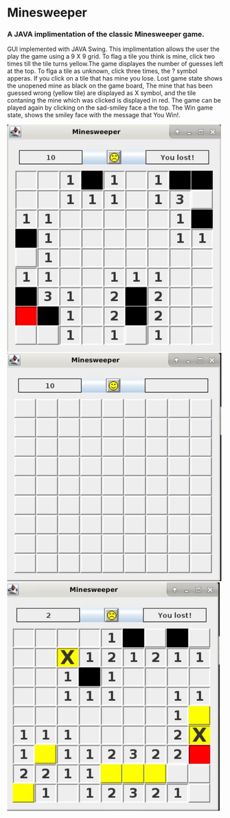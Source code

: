 # Minesweeper
### A JAVA implimentation of the classic Minesweeper game. 
 GUI implemented with JAVA Swing.
 This implimentation allows the user the play the game using a 9 X 9 grid.
 To flag a tile you think is mine, click two times till the tile turns yellow.The game displayes the number of guesses left at the top.
 To flga a tile as unknown, click three times, the ? symbol apperas.
 If you click on a tile that has mine you lose.
 Lost game state shows the unopened mine as black on the game board, 
 The mine that has been guessed wrong (yellow tile) are displayed as X symbol,
 and the tile contaning the mine which was clicked is displayed in red.
 The game can be played again by clicking on the sad-smiley face a the top.
 The Win game state, shows the smiley face with the message that You Win!.
 
 ![2](https://github.com/blm3886/Minesweeper/blob/main/2.JPG)
 <br>
 ![Capture](https://github.com/blm3886/Minesweeper/blob/main/Capture.JPG)
 ![Capture3](https://github.com/blm3886/Minesweeper/blob/main/Capture3.JPG)

